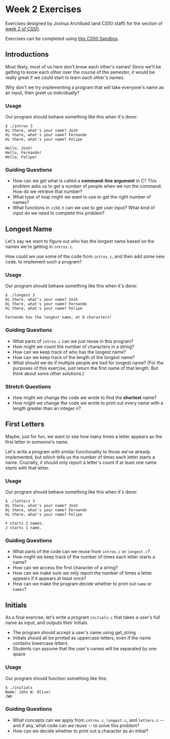 # Week 2 Exercises

Exercises designed by Joshua Archibald (and CS50 staff) for the section of [week 2 of CS50](https://cs50.harvard.edu/college/weeks/2).

Exercises can be completed using [this CS50 Sandbox](http://bit.ly/2UOBF2i).

## Introductions

Most likely, most of us here don't know each other's names! Since we'll be getting to know each other over the course of the semester, it would be really great if we could start to learn each other's names.

Why don't we try implementing a program that will take everyone's name as an input, then greet us individually?

### Usage

Our program should behave something like this when it's done:

```
$ ./intros 3
Hi there, what's your name? Josh
Hi there, what's your name? Fernando
Hi there, what's your name? Felipe

Hello, Josh!
Hello, Fernando!
Hello, Felipe!
```

### Guiding Questions

- How can we get what is called a **command-line argument** in C? This problem asks us to get a number of people when we run the command. How do we retrieve that number?
- What type of loop might we want to use to get the right number of names?
- What functions in `cs50.h` can we use to get user input? What kind of input do we need to complete this problem?


## Longest Name

Let's say we want to figure out who has the longest name based on the names we're getting in `intros.c`.

How could we use some of the code from `intros.c`, and then add some new code, to implement such a program?

### Usage

Our program should behave something like this when it's done:

```
$ ./longest 3
Hi there, what's your name? Josh
Hi there, what's your name? Fernando
Hi there, what's your name? Felipe

Fernando has the longest name, at 8 characters!
```

### Guiding Questions

- What parts of `intros.c` can we just reuse in this program?
- How might we count the number of characters in a string?
- How can we keep track of who has the longest name?
- How can we keep track of the length of the longest name?
- What should we do if multiple people are tied for longest name? (For the purposes of this exercise, just return the first name of that length. But think about some other solutions.)

### Stretch Questions

- How might we change the code we wrote to find the **shortest** name?
- How might we change the code we wrote to print out every name with a length greater than an integer *n*?

## First Letters

Maybe, just for fun, we want to see how many times a letter appears as the first letter in someone's name.

Let's write a program with similar functionality to those we've already implemented, but which tells us the number of times each letter starts a name. Crucially, it should only report a letter's count if at least one name starts with that letter.

### Usage

Our program should behave something like this when it's done:

```
$ ./letters 3
Hi there, what's your name? Josh
Hi there, what's your name? Fernando
Hi there, what's your name? Felipe

F starts 2 names.
J starts 1 name.
```

### Guiding Questions

- What parts of the code can we reuse from `intros.c` or `longest.c`?
- How might we keep track of the number of times each letter starts a name?
- How can we access the first character of a string?
- How can we make sure we only report the number of times a letter appears if it appears at least once?
- How can we make the program decide whether to print out `name` or `names`?


## Initials

As a final exercise, let's write a program `initials.c` that takes a user's full name as input, and outputs their initials.

- The program should accept a user's name using get_string
- Initials should all be printed as uppercase letters, even if the name contains lowercase letters
- Students can assume that the user's names will be separated by one space

### Usage

Our program should function something like this:
```
$ ./initials
Name: John W. Oliver
JWO
```

### Guiding Questions

- What concepts can we apply from `intros.c`, `longest.c`, and `letters.c` -- and if any, what code can we reuse -- to solve this problem?
- How can we decide whether to print out a character as an initial?